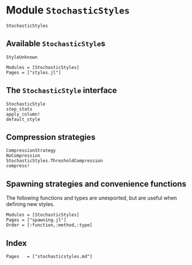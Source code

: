 # Module `StochasticStyles`

```@docs
StochasticStyles
```

## Available `StochasticStyle`s

```@docs
StyleUnknown
```
```@autodocs
Modules = [StochasticStyles]
Pages = ["styles.jl"]
```

## The `StochasticStyle` interface

```@docs
StochasticStyle
step_stats
apply_column!
default_style
```

## Compression strategies

```@docs
CompressionStrategy
NoCompression
StochasticStyles.ThresholdCompression
compress!
```

## Spawning strategies and convenience functions

The following functions and types are unexported, but are useful when defining new styles.

```@autodocs
Modules = [StochasticStyles]
Pages = ["spawning.jl"]
Order = [:function,:method,:type]
```

## Index
```@index
Pages   = ["stochasticstyles.md"]
```
